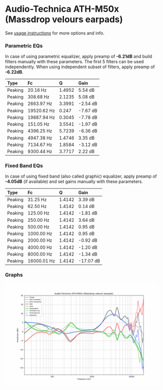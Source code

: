 # Audio-Technica ATH-M50x (Massdrop velours earpads)
See [usage instructions](https://github.com/jaakkopasanen/AutoEq#usage) for more options and info.

### Parametric EQs
In case of using parametric equalizer, apply preamp of **-6.21dB** and build filters manually
with these parameters. The first 5 filters can be used independently.
When using independent subset of filters, apply preamp of **-6.22dB**.

| Type    | Fc          |      Q | Gain     |
|:--------|:------------|:-------|:---------|
| Peaking | 20.16 Hz    | 1.4952 | 5.54 dB  |
| Peaking | 308.68 Hz   | 2.1235 | 5.08 dB  |
| Peaking | 2663.97 Hz  | 3.3991 | -2.54 dB |
| Peaking | 19520.62 Hz | 0.247  | -7.67 dB |
| Peaking | 19887.94 Hz | 0.3045 | -7.78 dB |
| Peaking | 151.05 Hz   | 3.5541 | -1.97 dB |
| Peaking | 4396.25 Hz  | 5.7239 | -6.36 dB |
| Peaking | 4947.38 Hz  | 1.4746 | 3.35 dB  |
| Peaking | 7134.67 Hz  | 1.8584 | -3.12 dB |
| Peaking | 9300.44 Hz  | 3.7717 | 2.22 dB  |

### Fixed Band EQs
In case of using fixed band (also called graphic) equalizer, apply preamp of **-4.05dB**
(if available) and set gains manually with these parameters.

| Type    | Fc          |      Q | Gain      |
|:--------|:------------|:-------|:----------|
| Peaking | 31.25 Hz    | 1.4142 | 3.39 dB   |
| Peaking | 62.50 Hz    | 1.4142 | 0.14 dB   |
| Peaking | 125.00 Hz   | 1.4142 | -1.81 dB  |
| Peaking | 250.00 Hz   | 1.4142 | 3.64 dB   |
| Peaking | 500.00 Hz   | 1.4142 | 0.95 dB   |
| Peaking | 1000.00 Hz  | 1.4142 | 0.95 dB   |
| Peaking | 2000.00 Hz  | 1.4142 | -0.92 dB  |
| Peaking | 4000.00 Hz  | 1.4142 | -1.20 dB  |
| Peaking | 8000.00 Hz  | 1.4142 | -1.34 dB  |
| Peaking | 16000.01 Hz | 1.4142 | -17.07 dB |

### Graphs
![](./Audio-Technica%20ATH-M50x%20(Massdrop%20velours%20earpads).png)